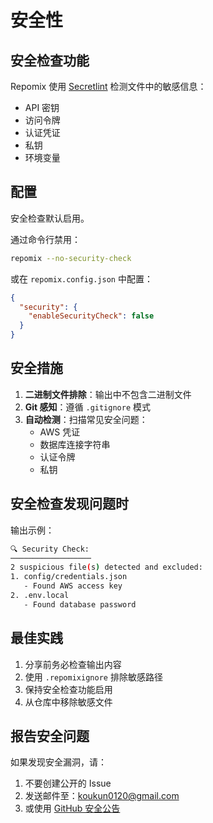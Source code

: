 # 安全性

## 安全检查功能

Repomix 使用 [Secretlint](https://github.com/secretlint/secretlint) 检测文件中的敏感信息：
- API 密钥
- 访问令牌
- 认证凭证
- 私钥
- 环境变量

## 配置

安全检查默认启用。

通过命令行禁用：
```bash
repomix --no-security-check
```

或在 `repomix.config.json` 中配置：
```json
{
  "security": {
    "enableSecurityCheck": false
  }
}
```

## 安全措施

1. **二进制文件排除**：输出中不包含二进制文件
2. **Git 感知**：遵循 `.gitignore` 模式
3. **自动检测**：扫描常见安全问题：
    - AWS 凭证
    - 数据库连接字符串
    - 认证令牌
    - 私钥

## 安全检查发现问题时

输出示例：
```bash
🔍 Security Check:
──────────────────
2 suspicious file(s) detected and excluded:
1. config/credentials.json
   - Found AWS access key
2. .env.local
   - Found database password
```

## 最佳实践

1. 分享前务必检查输出内容
2. 使用 `.repomixignore` 排除敏感路径
3. 保持安全检查功能启用
4. 从仓库中移除敏感文件

## 报告安全问题

如果发现安全漏洞，请：
1. 不要创建公开的 Issue
2. 发送邮件至：koukun0120@gmail.com
3. 或使用 [GitHub 安全公告](https://github.com/yamadashy/repomix/security/advisories/new)
